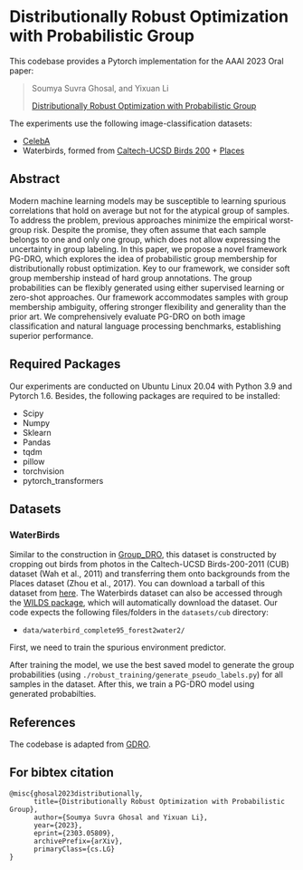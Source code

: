 # Distributionally Robust Optimization with Probabilistic Group
This codebase provides a Pytorch implementation for the AAAI 2023 Oral paper:

> Soumya Suvra Ghosal, and Yixuan Li
>
> [Distributionally Robust Optimization with Probabilistic Group](https://arxiv.org/abs/2303.05809)

The experiments use the following image-classification datasets:
- [CelebA](http://mmlab.ie.cuhk.edu.hk/projects/CelebA.html)
- Waterbirds, formed from [Caltech-UCSD Birds 200](http://www.vision.caltech.edu/visipedia/CUB-200.html) + [Places](http://places2.csail.mit.edu/)

<!-- - [MultiNLI](https://www.nyu.edu/projects/bowman/multinli/) -->

## Abstract
Modern machine learning models may be susceptible to learning spurious correlations that hold on average but not for the atypical group of samples. To address the problem, previous approaches minimize the empirical worst-group risk. Despite the promise, they often assume that each sample belongs to one and only one group, which does not allow expressing the uncertainty in group labeling. In this paper, we propose a novel framework PG-DRO, which explores the idea of probabilistic group membership for distributionally robust optimization. Key to our framework, we consider soft group membership instead of hard group annotations. The group probabilities can be flexibly generated using either supervised learning or zero-shot approaches. Our framework accommodates samples with group membership ambiguity, offering stronger flexibility and generality than the prior art. We comprehensively evaluate PG-DRO on both image classification and natural language processing benchmarks, establishing superior performance.

## Required Packages
Our experiments are conducted on Ubuntu Linux 20.04 with Python 3.9 and Pytorch 1.6. Besides, the following packages are required to be installed:
* Scipy
* Numpy
* Sklearn
* Pandas
* tqdm
* pillow
* torchvision
* pytorch_transformers

## Datasets

### WaterBirds
Similar to the construction in [Group_DRO](https://github.com/kohpangwei/group_DRO), this dataset is constructed by cropping out birds from photos in the Caltech-UCSD Birds-200-2011 (CUB) dataset (Wah et al., 2011) and transferring them onto backgrounds from the Places dataset (Zhou et al., 2017). You can download a tarball of this dataset from [here](https://nlp.stanford.edu/data/dro/waterbird_complete95_forest2water2.tar.gz). The Waterbirds dataset can also be accessed through the [WILDS package](https://github.com/p-lambda/wilds), which will automatically download the dataset. Our code expects the following files/folders in the `datasets/cub` directory:

- `data/waterbird_complete95_forest2water2/`

First, we need to train the spurious environment predictor.

After training the model, we use the best saved model to generate the group probabilities (using `./robust_training/generate_pseudo_labels.py`) for all samples in the dataset. After this, we train a PG-DRO model using generated probabilties. 

<!--The following code assumes that the generated probabilities are saved in `./robust_training/pseudo_waterbirds_valfrac_1.npy`. A sample command to run PG-DRO on Waterbirds is:

`cd ./robust_training`

`python run_expt.py -s confounder -d CUB -t waterbird_complete95 -c forest2water2 --lr 1e-05 --batch_size 128 --weight_decay 1 --model resnet50 --n_epochs 300 --reweight_groups --robust --gamma 0.1 --generalization_adjustment 2 --allow_test --pseudo_label pseudo_waterbirds_valfrac_1` -->

  
## References
The codebase is adapted from [GDRO](https://github.com/kohpangwei/group_DRO).


## For bibtex citation 

```
@misc{ghosal2023distributionally,
      title={Distributionally Robust Optimization with Probabilistic Group}, 
      author={Soumya Suvra Ghosal and Yixuan Li},
      year={2023},
      eprint={2303.05809},
      archivePrefix={arXiv},
      primaryClass={cs.LG}
}
```
